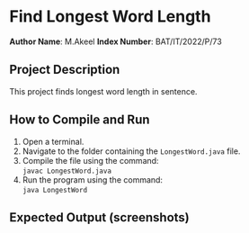 # Find Longest Word Length

**Author Name**: M.Akeel
**Index Number**: BAT/IT/2022/P/73  

## Project Description
This project finds longest word length in sentence.

## How to Compile and Run
1. Open a terminal.
2. Navigate to the folder containing the `LongestWord.java` file.
3. Compile the file using the command:  
   `javac LongestWord.java`
4. Run the program using the command:  
   `java LongestWord`

## Expected Output (screenshots)
